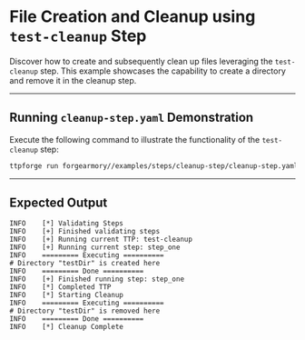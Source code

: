 # File Creation and Cleanup using `test-cleanup` Step

Discover how to create and subsequently clean up files leveraging the
`test-cleanup` step. This example showcases the capability to create a
directory and remove it in the cleanup step.

---

## Running `cleanup-step.yaml` Demonstration

Execute the following command to illustrate the functionality of
the `test-cleanup` step:

```bash
ttpforge run forgearmory//examples/steps/cleanup-step/cleanup-step.yaml
```

---

## Expected Output

```text
INFO    [*] Validating Steps
INFO    [+] Finished validating steps
INFO    [+] Running current TTP: test-cleanup
INFO    [+] Running current step: step_one
INFO    ========= Executing ==========
# Directory "testDir" is created here
INFO    ========= Done ==========
INFO    [+] Finished running step: step_one
INFO    [*] Completed TTP
INFO    [*] Starting Cleanup
INFO    ========= Executing ==========
# Directory "testDir" is removed here
INFO    ========= Done ==========
INFO    [*] Cleanup Complete
```

